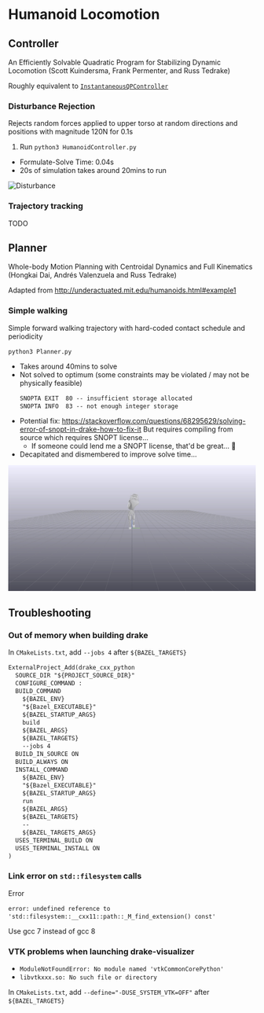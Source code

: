 # Humanoid Locomotion

## Controller
An Efficiently Solvable Quadratic Program for Stabilizing Dynamic Locomotion (Scott Kuindersma, Frank Permenter, and Russ Tedrake)

Roughly equivalent to [`InstantaneousQPController`](https://github.com/RobotLocomotion/drake/blob/last_sha_with_original_matlab/drake/systems/controllers/InstantaneousQPController.cpp)

### Disturbance Rejection
Rejects random forces applied to upper torso at random directions and positions with magnitude 120N for 0.1s

1. Run `python3 HumanoidController.py`
- Formulate-Solve Time: 0.04s
- 20s of simulation takes around 20mins to run

![Disturbance](resources/disturbance.gif)

### Trajectory tracking
TODO

## Planner
Whole-body Motion Planning with Centroidal Dynamics and Full Kinematics (Hongkai Dai, Andrés Valenzuela and Russ Tedrake)

Adapted from http://underactuated.mit.edu/humanoids.html#example1

### Simple walking
Simple forward walking trajectory with hard-coded contact schedule and periodicity

```
python3 Planner.py
```
- Takes around 40mins to solve
- Not solved to optimum (some constraints may be violated / may not be physically feasible)
  ```
  SNOPTA EXIT  80 -- insufficient storage allocated
  SNOPTA INFO  83 -- not enough integer storage
  ```
- Potential fix: https://stackoverflow.com/questions/68295629/solving-error-of-snopt-in-drake-how-to-fix-it
  But requires compiling from source which requires SNOPT license...
  - If someone could lend me a SNOPT license, that'd be great... :pleading_face:
- Decapitated and dismembered to improve solve time...

![Walking](resources/walking.gif)

## Troubleshooting

### Out of memory when building drake
In `CMakeLists.txt`, add `--jobs 4` after `${BAZEL_TARGETS}`
```
ExternalProject_Add(drake_cxx_python
  SOURCE_DIR "${PROJECT_SOURCE_DIR}"
  CONFIGURE_COMMAND :
  BUILD_COMMAND
    ${BAZEL_ENV}
    "${Bazel_EXECUTABLE}"
    ${BAZEL_STARTUP_ARGS}
    build
    ${BAZEL_ARGS}
    ${BAZEL_TARGETS}
    --jobs 4
  BUILD_IN_SOURCE ON
  BUILD_ALWAYS ON
  INSTALL_COMMAND
    ${BAZEL_ENV}
    "${Bazel_EXECUTABLE}"
    ${BAZEL_STARTUP_ARGS}
    run
    ${BAZEL_ARGS}
    ${BAZEL_TARGETS}
    --
    ${BAZEL_TARGETS_ARGS}
  USES_TERMINAL_BUILD ON
  USES_TERMINAL_INSTALL ON
)
```

### Link error on `std::filesystem` calls
Error
```
error: undefined reference to 'std::filesystem::__cxx11::path::_M_find_extension() const'
```
Use gcc 7 instead of gcc 8

### VTK problems when launching drake-visualizer
- `ModuleNotFoundError: No module named 'vtkCommonCorePython'`
- `libvtkxxx.so: No such file or directory`

In `CMakeLists.txt`, add `--define="-DUSE_SYSTEM_VTK=OFF"` after `${BAZEL_TARGETS}`

